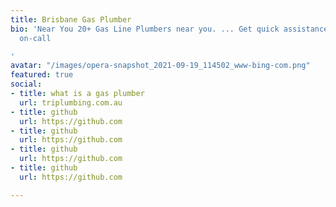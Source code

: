 ```yaml
---
title: Brisbane Gas Plumber
bio: 'Near You 20+ Gas Line Plumbers near you. ... Get quick assistance for the plumbers
  on-call

'
avatar: "/images/opera-snapshot_2021-09-19_114502_www-bing-com.png"
featured: true
social:
- title: what is a gas plumber
  url: triplumbing.com.au
- title: github
  url: https://github.com
- title: github
  url: https://github.com
- title: github
  url: https://github.com
- title: github
  url: https://github.com

---
```

